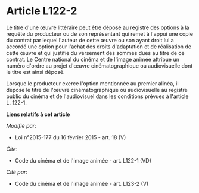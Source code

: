 # Article L122-2

Le titre d'une œuvre littéraire peut être déposé au registre des options à la requête du producteur ou de son représentant
qui remet à l'appui une copie du contrat par lequel l'auteur de cette œuvre ou son ayant droit lui a accordé une option pour
l'achat des droits d'adaptation et de réalisation de cette œuvre et qui justifie du versement des sommes dues au titre de ce
contrat.          Le Centre national du cinéma et de l'image animée  attribue un numéro d'ordre au projet d'œuvre
cinématographique ou audiovisuelle dont le titre est ainsi déposé. 

Lorsque le producteur exerce l'option mentionnée au premier alinéa, il dépose le titre de l'œuvre cinématographique ou
audiovisuelle au registre public du cinéma et de l'audiovisuel dans les conditions prévues à l'article L. 122-1.

**Liens relatifs à cet article**

_Modifié par_:

  - Loi n°2015-177 du 16 février 2015 - art. 18 (V)

_Cite_:

  - Code du cinéma et de l'image animée - art. L122-1 (VD)

_Cité par_:

  - Code du cinéma et de l'image animée - art. L123-2 (V)
